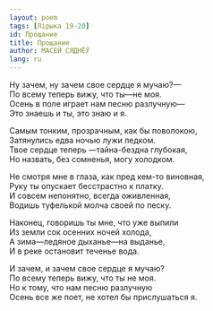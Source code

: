 ```yaml
---
layout: poem
tags: [Лірыка 19-20]
id: Прощание
title: Прощание
author: МАСЕЙ СЯДНЁЎ
lang: ru
---
```



Ну зачем, ну зачем свое сердце я мучаю?—  
По всему теперь вижу, что ты—не моя.  
Осень в поле играет нам песню разлучную—  
Это знаешь и ты, это знаю и я.  

Самым тонким, прозрачным, как бы поволокою,  
Затянулись едва ночью лужи ледком.  
Твое сердце теперь —тайна-бездна глубокая,  
Но назвать, без сомненья, могу холодком.  

Не смотря мне в глаза, как пред кем-то виновная,  
Руку ты опускает бесстрастно к платку.  
И совсем непонятно, всегда оживленная,  
Водишь туфелькой молча своей по песку.  

Наконец, говоришь ты мне, что уже выпили  
Из земли сок осенних ночей холода,  
А зима—ледяное дыханье—на выданье,  
И в реке остановит теченье вода.  

И зачем, и зачем свое сердце я мучаю?  
По всему теперь вижу, что ты не моя.  
Но к тому, что нам песню разлучную  
Осень все же поет, не хотел бы прислушаться я.  
